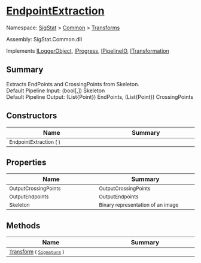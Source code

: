 # [EndpointExtraction](./EndpointExtraction.md)

Namespace: [SigStat]() > [Common](./../README.md) > [Transforms](./README.md)

Assembly: SigStat.Common.dll

Implements [ILoggerObject](./../ILoggerObject.md), [IProgress](./../Helpers/IProgress.md), [IPipelineIO](./../Pipeline/IPipelineIO.md), [ITransformation](./../ITransformation.md)

## Summary
Extracts EndPoints and CrossingPoints from Skeleton.  <br>Default Pipeline Input: (bool[,]) Skeleton<br>Default Pipeline Output: (List{Point}) EndPoints, (List{Point}) CrossingPoints

## Constructors

| Name<img width=200> | Summary<img width=200> | 
| --- | --- | 
| <sub>EndpointExtraction (  )</sub>| <sub></sub>| <br>


## Properties

| Name<img width=200> | Summary<img width=200> | 
| --- | --- | 
| <sub>OutputCrossingPoints</sub>| <sub>OutputCrossingPoints</sub>| <br>
| <sub>OutputEndpoints</sub>| <sub>OutputEndpoints</sub>| <br>
| <sub>Skeleton</sub>| <sub>Binary representation of an image</sub>| <br>


## Methods

| Name<img width=200> | Summary<img width=200> | 
| --- | --- | 
| <sub>[Transform](./Methods/EndpointExtraction-100663590.md) ( [`Signature`](./../Signature.md) )</sub>| <sub></sub>| <br>


